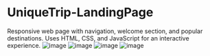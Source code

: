 # UniqueTrip-LandingPage
 Responsive web page with navigation, welcome section, and popular destinations. Uses HTML, CSS, and JavaScript for an interactive experience.
![image](https://github.com/Thealaskage/UniqueTrip-LandingPage/assets/91036361/acb6b3b9-101f-4d29-af7c-2cd1760a8d51)
![image](https://github.com/Thealaskage/UniqueTrip-LandingPage/assets/91036361/a781c284-529d-424a-b2de-97dd5f4ff702)
![image](https://github.com/Thealaskage/UniqueTrip-LandingPage/assets/91036361/bcc370c9-395a-4698-a796-d6c4ede2d22e)
![image](https://github.com/Thealaskage/UniqueTrip-LandingPage/assets/91036361/5c868db5-9bf1-4265-81f1-d326094799e5)
